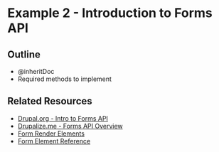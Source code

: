 # Example 2 - Introduction to Forms API

## Outline

- @inheritDoc
- Required methods to implement

## Related Resources

* [Drupal.org - Intro to Forms API](https://www.drupal.org/docs/drupal-apis/form-api/introduction-to-form-api)
* [Drupalize.me - Forms API Overview](https://drupalize.me/tutorial/form-api-overview?p=2766)
* [Form Render Elements](https://www.drupal.org/docs/drupal-apis/form-api/form-render-elements)
* [Form Element Reference](https://drupalize.me/tutorial/form-element-reference?p=2766)
